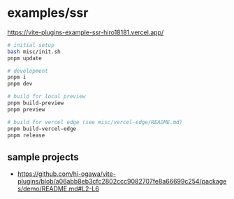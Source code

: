 # examples/ssr

https://vite-plugins-example-ssr-hiro18181.vercel.app/

```sh
# initial setup
bash misc/init.sh
pnpm update

# development
pnpm i
pnpm dev

# build for local preview
pnpm build-preview
pnpm preview

# build for vercel edge (see misc/vercel-edge/README.md)
pnpm build-vercel-edge
pnpm release
```

## sample projects

- https://github.com/hi-ogawa/vite-plugins/blob/a06abb8eb3cfc2802ccc9082707fe8a66699c254/packages/demo/README.md#L2-L6
